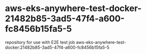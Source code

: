 # aws-eks-anywhere-test-docker-21482b85-3ad5-47f4-a600-fc8456b15fa5-5
repository for use with E2E test job aws-eks-anywhere-test-docker:21482b85-3ad5-47f4-a600-fc8456b15fa5-5
